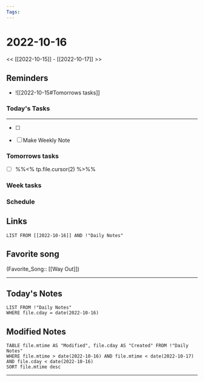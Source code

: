 ```yaml
---
Tags:
---
```

# 2022-10-16
<< [[2022-10-15]] - [[2022-10-17]] >>
## Reminders
- ![[2022-10-15#Tomorrows tasks]]
### Today's Tasks
---
- [ ] 

- [ ] Make Weekly Note 



### Tomorrows tasks
- [ ] %%<% tp.file.cursor(2) %>%%
### Week tasks
### Schedule

## Links
```dataview
LIST FROM [[2022-10-16]] AND !"Daily Notes"
```
## Favorite song
(Favorite_Song:: [[Way Out]])
___
## Today's Notes
```dataview
LIST FROM !"Daily Notes"
WHERE file.cday = date(2022-10-16)
```
## Modified Notes
```dataview
TABLE file.mtime AS "Modified", file.cday AS "Created" FROM !"Daily Notes" 
WHERE file.mtime > date(2022-10-16) AND file.mtime < date(2022-10-17) AND file.cday < date(2022-10-16)
SORT file.mtime desc
```
___
